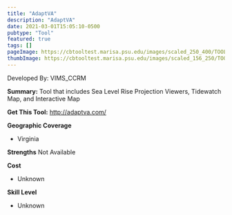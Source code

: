 ```yaml
---
title: "AdaptVA"
description: "AdaptVA"
date: 2021-03-01T15:05:10-0500
pubtype: "Tool"
featured: true
tags: []
pageImage: https://cbtooltest.marisa.psu.edu/images/scaled_250_400/TOOLID_1.0_ScreenCapture-1.png
thumbImage: https://cbtooltest.marisa.psu.edu/images/scaled_156_250/TOOLID_1.0_ScreenCapture-1.png
---
```

Developed By: VIMS_CCRM

**Summary:** Tool that includes Sea Level Rise Projection Viewers, Tidewatch Map, and Interactive Map

__**Get This Tool:**__ http://adaptva.com/

__**Geographic Coverage**__
- Virginia

__**Strengths**__
Not Available

__**Cost**__
- Unknown

__**Skill Level**__
- Unknown
